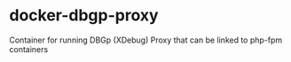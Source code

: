 # docker-dbgp-proxy
Container for running DBGp (XDebug) Proxy that can be linked to php-fpm containers
